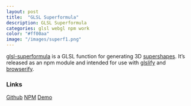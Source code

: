 ```yaml
---
layout: post
title:  "GLSL Superformula"
description: GLSL Superformula
categories: glsl webgl npm work
color: "#ff00aa"
image: "/images/superf1.png"
---
```


[glsl-superformula](https://github.com/Softwave/glsl-superformula) is a GLSL function for generating 3D [supershapes](https://en.wikipedia.org/wiki/Superformula). It’s released as an npm module and intended for use with [glslify](https://github.com/stackgl/glslify) and [browserify](http://browserify.org/). 

### Links

[Github](https://github.com/Softwave/glsl-superformula)
[NPM](https://www.npmjs.com/package/glsl-superformula)
[Demo](https://softwave.github.io/glsl-superformula/)

